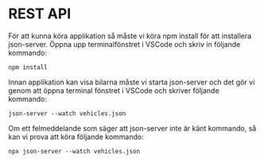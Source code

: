 # REST API

För att kunna köra applikation så måste vi köra npm install för att installera json-server.
Öppna upp terminalfönstret i VSCode och skriv in följande kommando:

`npm install`

Innan applikation kan visa bilarna måste vi starta json-server och det gör vi genom att öppna terminal fönstret i VSCode och skriver följande kommando:

`json-server --watch vehicles.json`

Om ett felmeddelande som säger att json-server inte är känt kommando, så kan vi prova att köra följande kommando:

`npx json-server --watch vehicles.json`
